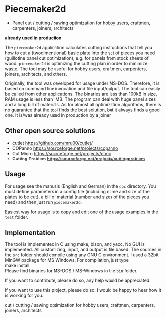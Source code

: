 # Piecemaker2d

 - Panel cut / cutting / sawing optimization for hobby users, craftmen, carpenters, joiners, architects

**already used in production**

The `piecemaker2d` application calculates cutting instructions that tell you how to cut a (twodimensional) basic plate into the set of pieces you need (guillotine panel cut optimization), e.g. for panels from stock sheets of wood. `piecemaker2d` is optimizing the cutting plan in order to minimize waste. The tool may be useful for hobby users, craftmen, carpenters, joiners, architects, and others.

Originally, the tool was developed for usage under MS-DOS. Therefore, it is based on command line invocation and file input/output. The tool can easily be called from other applications. The binaries are less than 100kB in size, RAM usage is less than 1MB. The program can deal with huge panel sizes and a long bill of materials. As for almost all optimization algorithms, there is no guarantee that the tool finds the best solution, but it always finds a good one. It is/was already used in production by a joiner.


## Other open source solutions

 * cutlet https://github.com/mru00/cutlet/
 * COPanno https://sourceforge.net/projects/copanno
 * Cut Micro https://sourceforge.net/projects/ctmc
 * Cutting Problem https://sourceforge.net/projects/cuttingproblem


## Usage

For usage see the manuals (English and German) in the `doc` directory. You must define parameters in a config file (including name and size of the plates to be cut), a bill of material (number and sizes of the pieces you need) and then just run `piecemaker2d`.

Easiest way for usage is to copy and edit one of the usage examples in the `test` folder.


## Implementation

The tool is implemented in C using make, bison, and yacc. No GUI is implemented. All customizing, input, and output is file based. The sources in the `src` folder should compile using any GNU C environment. I used a 32bit MinGW package for MS-Windows. For compilation, just type  
    make install  
Please find binaries for MS-DOS / MS-Windows in the `bin` folder.

If you want to contribute, please do so, any help would be appreciated.

If you want to use this project, please do so. I would be happy to hear how it is working for you.


cut / cutting / sawing optimization for hobby users, craftmen, carpenters, joiners, architects
